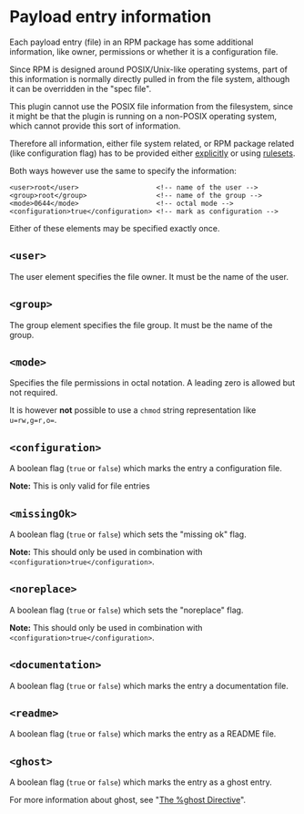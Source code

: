 # Payload entry information

Each payload entry (file) in an RPM package has some additional information,
like owner, permissions or whether it is a configuration file.

Since RPM is designed around POSIX/Unix-like operating systems, part of this information
is normally directly pulled in from the file system, although it can be overridden
in the "spec file".

This plugin cannot use the POSIX file information from the filesystem, since it might be
that the plugin is running on a non-POSIX operating system, which cannot provide this sort
of information. 

Therefore all information, either file system related, or RPM package related (like configuration flag)
has to be provided either [explicitly](entry.html) or using [rulesets](rulesets.html).

Both ways however use the same to specify the information:


    <user>root</user>                   <!-- name of the user -->
    <group>root</group>                 <!-- name of the group -->
    <mode>0644</mode>                   <!-- octal mode -->
    <configuration>true</configuration> <!-- mark as configuration -->
    
Either of these elements may be specified exactly once.
    
## `<user>`

The user element specifies the file owner. It must be the name of the user.

## `<group>`

The group element specifies the file group. It must be the name of the group.

## `<mode>`

Specifies the file permissions in octal notation. A leading zero is allowed but not required.

It is however **not** possible to use a `chmod` string representation like `u=rw,g=r,o=`.

## `<configuration>`

A boolean flag (`true` or `false`) which marks the entry a configuration file.

**Note:** This is only valid for file entries

## `<missingOk>`

A boolean flag (`true` or `false`) which sets the "missing ok" flag.

**Note:** This should only be used in combination with `<configuration>true</configuration>`. 

## `<noreplace>`

A boolean flag (`true` or `false`) which sets the "noreplace" flag.

**Note:** This should only be used in combination with `<configuration>true</configuration>`.

## `<documentation>`

A boolean flag (`true` or `false`) which marks the entry a documentation file.

## `<readme>`

A boolean flag (`true` or `false`) which marks the entry as a README file.

## `<ghost>`

A boolean flag (`true` or `false`) which marks the entry as a ghost entry.

For more information about ghost, see
"[The %ghost Directive](http://ftp.rpm.org/max-rpm/s1-rpm-inside-files-list-directives.html#S3-RPM-INSIDE-FLIST-GHOST-DIRECTIVE)". 


 
